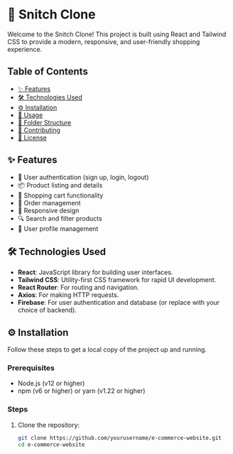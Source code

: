 # 🛒 Snitch Clone

Welcome to the Snitch Clone! This project is built using React and Tailwind CSS to provide a modern, responsive, and user-friendly shopping experience.

## Table of Contents

- [✨ Features](#features)
- [🛠 Technologies Used](#technologies-used)
- [⚙️ Installation](#installation)
- [🚀 Usage](#usage)
- [📂 Folder Structure](#folder-structure)
- [🤝 Contributing](#contributing)
- [📜 License](#license)

## ✨ Features

- 🔐 User authentication (sign up, login, logout)
- 📦 Product listing and details
- 🛒 Shopping cart functionality
- 📑 Order management
- 📱 Responsive design
- 🔍 Search and filter products
- 👤 User profile management

## 🛠 Technologies Used

- **React**: JavaScript library for building user interfaces.
- **Tailwind CSS**: Utility-first CSS framework for rapid UI development.
- **React Router**: For routing and navigation.
- **Axios**: For making HTTP requests.
- **Firebase**: For user authentication and database (or replace with your choice of backend).

## ⚙️ Installation

Follow these steps to get a local copy of the project up and running.

### Prerequisites

- Node.js (v12 or higher)
- npm (v6 or higher) or yarn (v1.22 or higher)

### Steps

1. Clone the repository:
   ```bash
   git clone https://github.com/yourusername/e-commerce-website.git
   cd e-commerce-website
